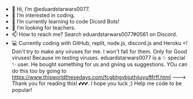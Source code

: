 - 👋 Hi, I’m @eduardstarwars0077.
- 👀 I’m interested in coding.
- 🌱 I’m currently learning to code Dicord Bots!
- 💞️ I’m looking for teachers.
- 📫 How to reach me? Search eduardstarwars0077#0561 on Discord.
- 💻 Currently coding with GitHub, replit, node.js, discord.js and Heroku
<! Don't try to make any viruses for me. I won't fall for them. Only for Good viruses! Because im testing viruses.
eduardstarwars0077 is a ✨ special ✨ user. He bought something for us and giving us suggestions. YOu can do this too by going to https://www.thisworldthesedays.com/fcgbhgvbjuthjiuyuftfrff.html
---> Thank you for reading this! 💕💕💕. I hope you luck ;)
Help me code to be popular!
